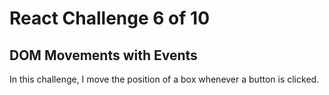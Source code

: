 # React Challenge 6 of 10
## DOM Movements with Events
In this challenge, I move the position of a box whenever a button is clicked.